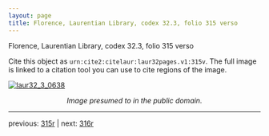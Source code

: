 ```yaml
---
layout: page
title: Florence, Laurentian Library, codex 32.3, folio 315 verso
---
```


Florence, Laurentian Library, codex 32.3, folio 315 verso

Cite this object as `urn:cite2:citelaur:laur32pages.v1:315v`.  The full image is linked to a citation tool you can use to cite regions of the image.

[![laur32_3_0638](http://www.homermultitext.org/iipsrv?IIIF=/project/homer/pyramidal/deepzoom/citelaur/laur32imgs/v1/laur32_3_0638.tif/full/800,/0/default.jpg)](http://www.homermultitext.org/ict2/?urn=urn:cite2:citelaur:laur32imgs.v1:laur32_3_0638) 

<p style="text-align: center; font-style: italic;">Image presumed to in the public domain.</p>

---

previous: [315r](../315r/) | next: [316r](../316r/)